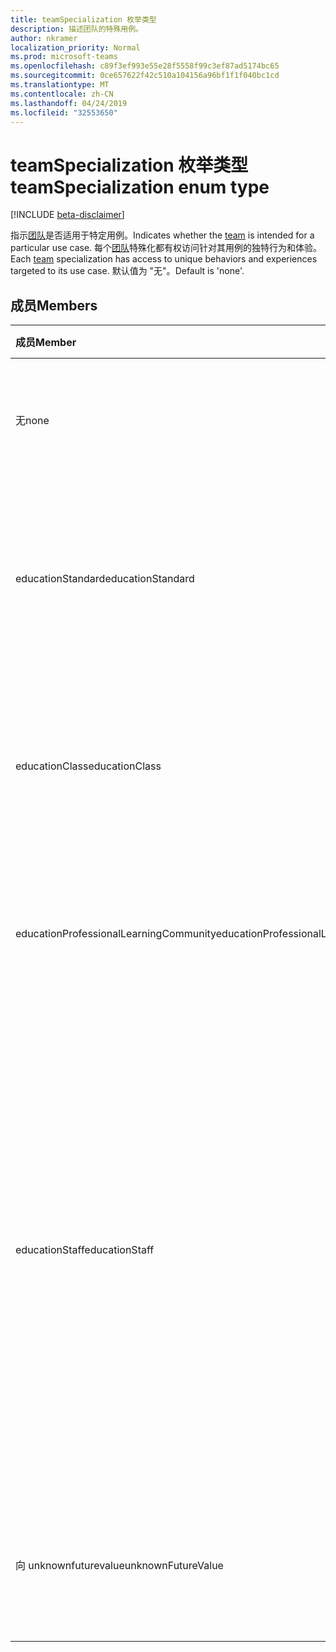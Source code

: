 ```yaml
---
title: teamSpecialization 枚举类型
description: 描述团队的特殊用例。
author: nkramer
localization_priority: Normal
ms.prod: microsoft-teams
ms.openlocfilehash: c89f3ef993e55e28f5558f99c3ef87ad5174bc65
ms.sourcegitcommit: 0ce657622f42c510a104156a96bf1f1f040bc1cd
ms.translationtype: MT
ms.contentlocale: zh-CN
ms.lasthandoff: 04/24/2019
ms.locfileid: "32553650"
---
```

# <a name="teamspecialization-enum-type"></a><span data-ttu-id="f84e6-103">teamSpecialization 枚举类型</span><span class="sxs-lookup"><span data-stu-id="f84e6-103">teamSpecialization enum type</span></span>

[!INCLUDE [beta-disclaimer](../../includes/beta-disclaimer.md)]

<span data-ttu-id="f84e6-104">指示[团队](../resources/team.md)是否适用于特定用例。</span><span class="sxs-lookup"><span data-stu-id="f84e6-104">Indicates whether the [team](../resources/team.md) is intended for a particular use case.</span></span> <span data-ttu-id="f84e6-105">每个[团队](../resources/team.md)特殊化都有权访问针对其用例的独特行为和体验。</span><span class="sxs-lookup"><span data-stu-id="f84e6-105">Each [team](../resources/team.md) specialization has access to unique behaviors and experiences targeted to its use case.</span></span> <span data-ttu-id="f84e6-106">默认值为 "无"。</span><span class="sxs-lookup"><span data-stu-id="f84e6-106">Default is 'none'.</span></span>

## <a name="members"></a><span data-ttu-id="f84e6-107">成员</span><span class="sxs-lookup"><span data-stu-id="f84e6-107">Members</span></span>

| <span data-ttu-id="f84e6-108">成员</span><span class="sxs-lookup"><span data-stu-id="f84e6-108">Member</span></span>             | <span data-ttu-id="f84e6-109">值</span><span class="sxs-lookup"><span data-stu-id="f84e6-109">Value</span></span> | <span data-ttu-id="f84e6-110">说明</span><span class="sxs-lookup"><span data-stu-id="f84e6-110">Description</span></span>                                                                |
| :----------------- | :---- | :------------------------------------------------------------------------- |
| <span data-ttu-id="f84e6-111">无</span><span class="sxs-lookup"><span data-stu-id="f84e6-111">none</span></span>               | <span data-ttu-id="f84e6-112">0</span><span class="sxs-lookup"><span data-stu-id="f84e6-112">0</span></span>     | <span data-ttu-id="f84e6-113">团队的默认类型, 可提供标准团队体验。</span><span class="sxs-lookup"><span data-stu-id="f84e6-113">Default type for a team which gives the standard team experience.</span></span>          |
| <span data-ttu-id="f84e6-114">educationStandard</span><span class="sxs-lookup"><span data-stu-id="f84e6-114">educationStandard</span></span>  | <span data-ttu-id="f84e6-115">1</span><span class="sxs-lookup"><span data-stu-id="f84e6-115">1</span></span>     | <span data-ttu-id="f84e6-116">由教育用户创建的团队。</span><span class="sxs-lookup"><span data-stu-id="f84e6-116">Team created by an education user.</span></span> <span data-ttu-id="f84e6-117">教育用户创建的所有团队都属于 Edu 类型。</span><span class="sxs-lookup"><span data-stu-id="f84e6-117">All teams created by education user are of type Edu.</span></span> |
| <span data-ttu-id="f84e6-118">educationClass</span><span class="sxs-lookup"><span data-stu-id="f84e6-118">educationClass</span></span>     | <span data-ttu-id="f84e6-119">2 </span><span class="sxs-lookup"><span data-stu-id="f84e6-119">2</span></span>     | <span data-ttu-id="f84e6-120">针对某个类进行了优化的团队体验。</span><span class="sxs-lookup"><span data-stu-id="f84e6-120">Team experience optimized for a class.</span></span> <span data-ttu-id="f84e6-121">这样可以跨 O365 分段功能。</span><span class="sxs-lookup"><span data-stu-id="f84e6-121">This enables segmentation of features across O365.</span></span> |
| <span data-ttu-id="f84e6-122">educationProfessionalLearningCommunity</span><span class="sxs-lookup"><span data-stu-id="f84e6-122">educationProfessionalLearningCommunity</span></span> | <span data-ttu-id="f84e6-123">3 </span><span class="sxs-lookup"><span data-stu-id="f84e6-123">3</span></span> | <span data-ttu-id="f84e6-124">为 PLC 优化的团队体验。</span><span class="sxs-lookup"><span data-stu-id="f84e6-124">Team experience optimized for a PLC.</span></span> <span data-ttu-id="f84e6-125">[在此处](https://en.wikipedia.org/wiki/Professional_learning_community)了解有关 PLC 的详细信息。</span><span class="sxs-lookup"><span data-stu-id="f84e6-125">Learn more about PLC [here](https://en.wikipedia.org/wiki/Professional_learning_community).</span></span> |
| <span data-ttu-id="f84e6-126">educationStaff</span><span class="sxs-lookup"><span data-stu-id="f84e6-126">educationStaff</span></span>     | <span data-ttu-id="f84e6-127">4 </span><span class="sxs-lookup"><span data-stu-id="f84e6-127">4</span></span>     |  <span data-ttu-id="f84e6-128">对于组织中员工的优化体验的团队类型, 员工主管 (如主体) 是管理员, 而教师是一个专门的笔记本提供的团队成员。</span><span class="sxs-lookup"><span data-stu-id="f84e6-128">Team type for an optimized experience for staff in an organization, where a staff leader, like a principal, is the admin and teachers are members in a team that comes with a specialized notebook.</span></span> <span data-ttu-id="f84e6-129">有关更多详细信息, 请参阅[OneNote 教职员工笔记本教育](https://www.onenote.com/staffnotebookedu)版。</span><span class="sxs-lookup"><span data-stu-id="f84e6-129">For more details, see [OneNote staff notebook for education](https://www.onenote.com/staffnotebookedu).</span></span> |
| <span data-ttu-id="f84e6-130">向 unknownfuturevalue</span><span class="sxs-lookup"><span data-stu-id="f84e6-130">unknownFutureValue</span></span> | <span data-ttu-id="f84e6-131">7 </span><span class="sxs-lookup"><span data-stu-id="f84e6-131">7</span></span>     | <span data-ttu-id="f84e6-132">将 Sentinel 值保留为占位符, 以便将来扩展枚举。</span><span class="sxs-lookup"><span data-stu-id="f84e6-132">Sentinel value reserved as a placeholder for future expansion of the enum.</span></span> |
<!-- {
  "type": "#page.annotation",
  "suppressions": [
    "Error:{/api-reference/beta/resources/teamspecialization.md}:\r\n      Exception processing links.\r\n    System.ArgumentException: Link Definition was null. Link text: !INCLUDE [beta-disclaimer](../../includes/beta-disclaimer.md)\r\n      at ApiDoctor.Validation.DocFile.get_LinkDestinations()\r\n      at ApiDoctor.Validation.DocSet.ValidateLinks(Boolean includeWarnings, String[] relativePathForFiles, IssueLogger issues, Boolean requireFilenameCaseMatch, Boolean printOrphanedFiles)"
}-->
